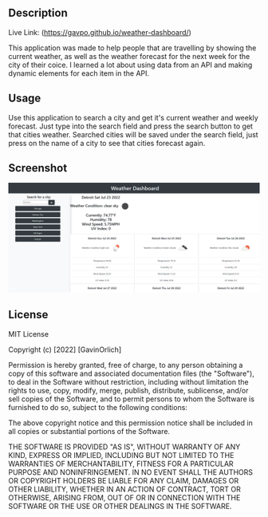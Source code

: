 ## Description
Live Link: (https://gavpo.github.io/weather-dashboard/)

This application was made to help people that are travelling by showing the current weather, as well as the weather forecast for the next week for the city of their coice. I learned a lot about using data from an API and making dynamic elements for each item in the API.

## Usage
Use this application to search a city and get it's current weather and weekly forecast. Just type into the search field and press the search button to get that cities weather. Searched cities will be saved under the search field, just press on the name of a city to see that cities forecast again.

## Screenshot

![Screenshot](./assets/images/screenshot.PNG)

## License
MIT License

Copyright (c) [2022] [GavinOrlich]

Permission is hereby granted, free of charge, to any person obtaining a copy of this software and associated documentation files (the "Software"), to deal in the Software without restriction, including without limitation the rights to use, copy, modify, merge, publish, distribute, sublicense, and/or sell copies of the Software, and to permit persons to whom the Software is furnished to do so, subject to the following conditions:

The above copyright notice and this permission notice shall be included in all copies or substantial portions of the Software.

THE SOFTWARE IS PROVIDED "AS IS", WITHOUT WARRANTY OF ANY KIND, EXPRESS OR IMPLIED, INCLUDING BUT NOT LIMITED TO THE WARRANTIES OF MERCHANTABILITY, FITNESS FOR A PARTICULAR PURPOSE AND NONINFRINGEMENT. IN NO EVENT SHALL THE AUTHORS OR COPYRIGHT HOLDERS BE LIABLE FOR ANY CLAIM, DAMAGES OR OTHER LIABILITY, WHETHER IN AN ACTION OF CONTRACT, TORT OR OTHERWISE, ARISING FROM, OUT OF OR IN CONNECTION WITH THE SOFTWARE OR THE USE OR OTHER DEALINGS IN THE SOFTWARE.